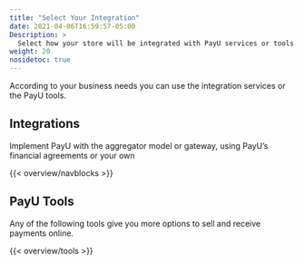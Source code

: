 ```yaml
---
title: "Select Your Integration"
date: 2021-04-06T16:59:57-05:00
Description: >
  Select how your store will be integrated with PayU services or tools.
weight: 20
nosidetoc: true
---
```


According to your business needs you can use the integration services or the PayU tools.

## Integrations
Implement PayU with the aggregator model or gateway, using PayU’s financial agreements or your own

{{< overview/navblocks >}}

## PayU Tools
Any of the following tools give you more options to sell and receive payments online.

 {{< overview/tools >}}
